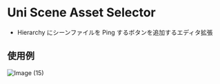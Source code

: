 # Uni Scene Asset Selector

* Hierarchy にシーンファイルを Ping するボタンを追加するエディタ拡張

## 使用例

![Image (15)](https://user-images.githubusercontent.com/6134875/79828290-6abbf200-83db-11ea-896d-e72080674d43.gif)